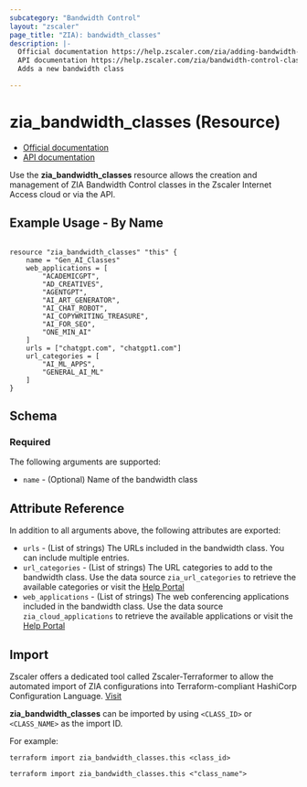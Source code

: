 ```yaml
---
subcategory: "Bandwidth Control"
layout: "zscaler"
page_title: "ZIA): bandwidth_classes"
description: |-
  Official documentation https://help.zscaler.com/zia/adding-bandwidth-classes
  API documentation https://help.zscaler.com/zia/bandwidth-control-classes#/bandwidthClasses-post
  Adds a new bandwidth class

---
```

# zia_bandwidth_classes (Resource)

* [Official documentation](https://help.zscaler.com/zia/adding-bandwidth-classes)
* [API documentation](https://help.zscaler.com/zia/bandwidth-control-classes#/bandwidthClasses-post)

Use the **zia_bandwidth_classes** resource allows the creation and management of ZIA Bandwidth Control classes in the Zscaler Internet Access cloud or via the API.

## Example Usage - By Name

```hcl

resource "zia_bandwidth_classes" "this" {
    name = "Gen_AI_Classes"
    web_applications = [
        "ACADEMICGPT",
        "AD_CREATIVES",
        "AGENTGPT",
        "AI_ART_GENERATOR",
        "AI_CHAT_ROBOT",
        "AI_COPYWRITING_TREASURE",
        "AI_FOR_SEO",
        "ONE_MIN_AI"
    ]
    urls = ["chatgpt.com", "chatgpt1.com"]
    url_categories = [
        "AI_ML_APPS",
        "GENERAL_AI_ML"
    ]
}
```

## Schema

### Required

The following arguments are supported:

* `name` - (Optional) Name of the bandwidth class

## Attribute Reference

In addition to all arguments above, the following attributes are exported:

* `urls` - (List of strings) The URLs included in the bandwidth class. You can include multiple entries.
* `url_categories` - (List of strings) The URL categories to add to the bandwidth class. Use the data source `zia_url_categories` to retrieve the available categories or visit the [Help Portal](https://help.zscaler.com/zia/url-categories#/urlCategories-get)
* `web_applications` - (List of strings) The web conferencing applications included in the bandwidth class. Use the data source `zia_cloud_applications` to retrieve the available applications or visit the [Help Portal](https://help.zscaler.com/zia/cloud-applications#/cloudApplications/policy-get)

## Import

Zscaler offers a dedicated tool called Zscaler-Terraformer to allow the automated import of ZIA configurations into Terraform-compliant HashiCorp Configuration Language.
[Visit](https://github.com/zscaler/zscaler-terraformer)

**zia_bandwidth_classes** can be imported by using `<CLASS_ID>` or `<CLASS_NAME>` as the import ID.

For example:

```shell
terraform import zia_bandwidth_classes.this <class_id>
```

```shell
terraform import zia_bandwidth_classes.this <"class_name">
```
